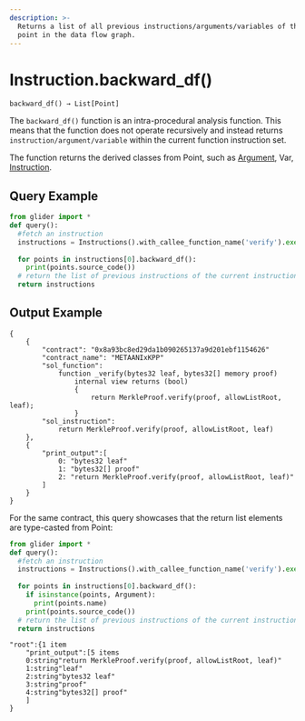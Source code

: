 ```yaml
---
description: >-
  Returns a list of all previous instructions/arguments/variables of the current
  point in the data flow graph.
---
```


# Instruction.backward\_df()

`backward_df() → List[Point]`

The `backward_df()` function is an intra-procedural analysis function. This means that the function does not operate recursively and instead returns `instruction/argument/variable` within the current function instruction set.

The function returns the derived classes from Point, such as [Argument](../argument/), Var, [Instruction](./).

## Query Example

```python
from glider import *
def query():
  #fetch an instruction
  instructions = Instructions().with_callee_function_name('verify').exec(1)
  
  for points in instructions[0].backward_df():
    print(points.source_code())
  # return the list of previous instructions of the current instruction
  return instructions
```

## Output Example

```solidity
{
    {
        "contract": "0x8a93bc8ed29da1b090265137a9d201ebf1154626"
        "contract_name": "METAANIxKPP"
        "sol_function":
            function _verify(bytes32 leaf, bytes32[] memory proof)
                internal view returns (bool)
                {
                    return MerkleProof.verify(proof, allowListRoot, leaf);
                }
        "sol_instruction":
            return MerkleProof.verify(proof, allowListRoot, leaf)
    },
    {
        "print_output":[
            0: "bytes32 leaf"
            1: "bytes32[] proof"
            2: "return MerkleProof.verify(proof, allowListRoot, leaf)"
        ]
    }
}
```

For the same contract, this query showcases that the return list elements are type-casted from Point:

```python
from glider import *
def query():
  #fetch an instruction
  instructions = Instructions().with_callee_function_name('verify').exec(1)
  
  for points in instructions[0].backward_df():
    if isinstance(points, Argument):
      print(points.name)
    print(points.source_code())
  # return the list of previous instructions of the current instruction
  return instructions
```

```solidity
"root":{1 item
    "print_output":[5 items
    0:string"return MerkleProof.verify(proof, allowListRoot, leaf)"
    1:string"leaf"
    2:string"bytes32 leaf"
    3:string"proof"
    4:string"bytes32[] proof"
    ]
}
```

